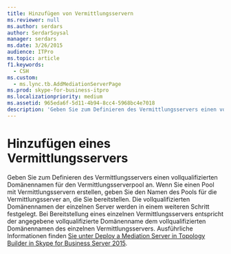 ```yaml
---
title: Hinzufügen von Vermittlungsservern
ms.reviewer: null
ms.author: serdars
author: SerdarSoysal
manager: serdars
ms.date: 3/26/2015
audience: ITPro
ms.topic: article
f1.keywords:
  - CSH
ms.custom:
  - ms.lync.tb.AddMediationServerPage
ms.prod: skype-for-business-itpro
ms.localizationpriority: medium
ms.assetid: 965eda6f-5d11-4b94-8cc4-5968bc4e7018
description: 'Geben Sie zum Definieren des Vermittlungsservers einen vollqualifizierten Domänennamen für den Vermittlungsserverpool an. Wenn Sie einen Pool mit Vermittlungsservern erstellen, geben Sie den Namen des Pools für die Vermittlungsserver an, die Sie bereitstellen. Die vollqualifizierten Domänennamen der einzelnen Server werden in einem weiteren Schritt festgelegt. Bei Bereitstellung eines einzelnen Vermittlungsservers entspricht der angegebene vollqualifizierte Domänenname dem vollqualifizierten Domänennamen des einzelnen Vermittlungsservers. Ausführliche Informationen finden Sie unter Deploy a Mediation Server in Topology Builder in Skype for Business Server 2015.'
---
```


# <a name="add-mediation-server"></a>Hinzufügen eines Vermittlungsservers
 
Geben Sie zum Definieren des Vermittlungsservers einen vollqualifizierten Domänennamen für den Vermittlungsserverpool an. Wenn Sie einen Pool mit Vermittlungsservern erstellen, geben Sie den Namen des Pools für die Vermittlungsserver an, die Sie bereitstellen. Die vollqualifizierten Domänennamen der einzelnen Server werden in einem weiteren Schritt festgelegt. Bei Bereitstellung eines einzelnen Vermittlungsservers entspricht der angegebene vollqualifizierte Domänenname dem vollqualifizierten Domänennamen des einzelnen Vermittlungsservers. Ausführliche Informationen finden [Sie unter Deploy a Mediation Server in Topology Builder in Skype for Business Server 2015](../../deploy/deploy-enterprise-voice/deploy-a-mediation-server.md).
  

